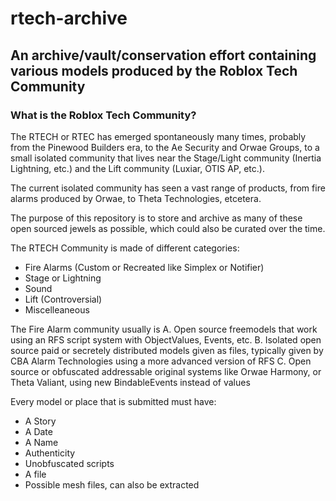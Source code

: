 # rtech-archive
## An archive/vault/conservation effort containing various models produced by the Roblox Tech Community

### What is the Roblox Tech Community?
The RTECH or RTEC has emerged spontaneously many times, probably from the Pinewood Builders era, to the Ae Security and Orwae Groups, to a small isolated community that
lives near the Stage/Light community (Inertia Lightning, etc.) and the Lift community (Luxiar, OTIS AP, etc.).

The current isolated community has seen a vast range of products, from fire alarms produced by Orwae, to Theta Technologies, etcetera.

The purpose of this repository is to store and archive as many of these open sourced jewels as possible, which could also be curated over the time.

The RTECH Community is made of different categories:

- Fire Alarms (Custom or Recreated like Simplex or Notifier)
- Stage or Lightning
- Sound
- Lift (Controversial)
- Miscelleaneous

The Fire Alarm community usually is
A. Open source freemodels that work using an RFS script system with ObjectValues, Events, etc.
B. Isolated open source paid or secretely distributed models given as files, typically given by CBA Alarm Technologies using a more advanced version of RFS
C. Open source or obfuscated addressable original systems like Orwae Harmony, or Theta Valiant, using new BindableEvents instead of values

Every model or place that is submitted must have:
- A Story
- A Date
- A Name
- Authenticity
- Unobfuscated scripts
- A file
- Possible mesh files, can also be extracted

